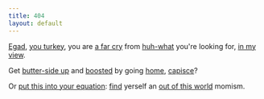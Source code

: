 ```yaml
---
title: 404
layout: default
---
```

[Egad](/dictionary/005), [you turkey](/dictionary/024), you are [a far cry](/dictionary/189) from [huh-what](/dictionary/097) you're looking for, [in my view](/dictionary/222).

Get [butter-side up](/dictionary/133) and [boosted](/dictionary/200) by going [home](/index.html), [capisce](/dictionary/032)?

Or [put this into your equation](/dictionary/091): [find](/search.html) yerself an [out of this world](/dictionary/057) momism.
